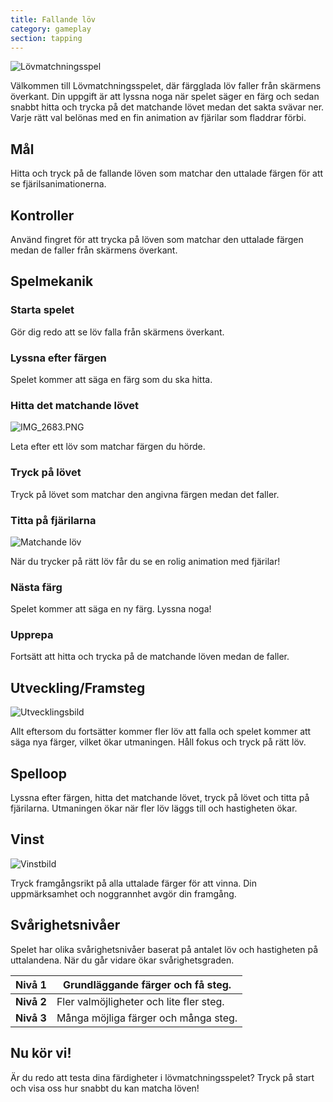 ```yaml
---
title: Fallande löv
category: gameplay
section: tapping
---
```

![Lövmatchningsspel](https://help.studycat.com/hc/article_attachments/34975872015385)

Välkommen till Lövmatchningsspelet, där färgglada löv faller från skärmens överkant. Din uppgift är att lyssna noga när spelet säger en färg och sedan snabbt hitta och trycka på det matchande lövet medan det sakta svävar ner. Varje rätt val belönas med en fin animation av fjärilar som fladdrar förbi.

## Mål

Hitta och tryck på de fallande löven som matchar den uttalade färgen för att se fjärilsanimationerna.

## Kontroller

Använd fingret för att trycka på löven som matchar den uttalade färgen medan de faller från skärmens överkant.

## Spelmekanik

### Starta spelet

Gör dig redo att se löv falla från skärmens överkant.

### Lyssna efter färgen

Spelet kommer att säga en färg som du ska hitta.

### Hitta det matchande lövet

![IMG_2683.PNG](https://help.studycat.com/hc/article_attachments/34823542330905)

Leta efter ett löv som matchar färgen du hörde.

### Tryck på lövet

Tryck på lövet som matchar den angivna färgen medan det faller.

### Titta på fjärilarna

![Matchande löv](https://help.studycat.com/hc/article_attachments/34975872017177)

När du trycker på rätt löv får du se en rolig animation med fjärilar!

### Nästa färg

Spelet kommer att säga en ny färg. Lyssna noga!

### Upprepa

Fortsätt att hitta och trycka på de matchande löven medan de faller.

## Utveckling/Framsteg

![Utvecklingsbild](https://help.studycat.com/hc/article_attachments/34918104076185)

Allt eftersom du fortsätter kommer fler löv att falla och spelet kommer att säga nya färger, vilket ökar utmaningen. Håll fokus och tryck på rätt löv.

## Spelloop

Lyssna efter färgen, hitta det matchande lövet, tryck på lövet och titta på fjärilarna. Utmaningen ökar när fler löv läggs till och hastigheten ökar.

## Vinst

![Vinstbild](https://help.studycat.com/hc/article_attachments/34918075320217)

Tryck framgångsrikt på alla uttalade färger för att vinna. Din uppmärksamhet och noggrannhet avgör din framgång.

## Svårighetsnivåer

Spelet har olika svårighetsnivåer baserat på antalet löv och hastigheten på uttalandena. När du går vidare ökar svårighetsgraden.

| **Nivå 1** | Grundläggande färger och få steg. |
| --- | --- |
| **Nivå 2** | Fler valmöjligheter och lite fler steg. |
| **Nivå 3** | Många möjliga färger och många steg. |

## Nu kör vi!

Är du redo att testa dina färdigheter i lövmatchningsspelet? Tryck på start och visa oss hur snabbt du kan matcha löven!